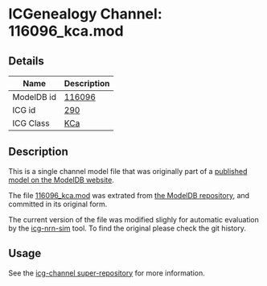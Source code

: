 # ICGenealogy Channel: 116096\_kca.mod

## Details

Name | Description
---- | -----------
ModelDB id | [116096](http://senselab.med.yale.edu/ModelDB/ShowModel.cshtml?model=116096)
ICG id | [290](http://icg.neurotheory.ox.ac.uk/channels/5/290)
ICG Class | [KCa](http://icg.neurotheory.ox.ac.uk/channels/5)

## Description

This is a single channel model file that was originally part of a [published model on the ModelDB website](http://senselab.med.yale.edu/mModelDB/ShowModel.cshtml?model=116096).


The file [116096\_kca.mod](116096_kca.mod) was extrated from [the ModelDB repository](http://senselab.med.yale.edu/ModelDB/ShowModel.cshtml?model=116096), and committed in its original form.

The current version of the file was modified slighly for automatic evaluation by the [icg-nrn-sim](https://github.com/icgenealogy/icg-nrn-sim) tool. To find the original please check the git history.


## Usage

See the [icg-channel super-repository](https://github.com/icgenealogy/icg-channels) for more information.
